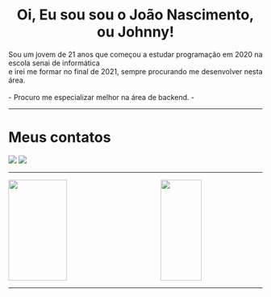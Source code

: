 # <div align="center"> Oi, Eu sou sou o João Nascimento, ou Johnny!</div>
<div align="justify">
  Sou um jovem de 21 anos que começou a estudar programação em 2020 na escola senai de informática <br> e irei me formar no final de 2021, sempre procurando me desenvolver nesta área.
</div>
 <br>
- Procuro me especializar melhor na área de backend.
-
<hr>
<div>
  <h1>Meus contatos</h1>
  <div style = justify content: space around>
  <a href = "mailto:Jhonyzito4gb@gmail.com"><img src="https://img.shields.io/badge/-Gmail-%23333?style=for-the-badge&logo=gmail&logoColor=Black" target="_blank"></a>
 <a href="https://www.linkedin.com/in/joão-pedro-nascimento-bezerra-2699661b4/" target="_blank"><img src="https://img.shields.io/badge/-LinkedIn-%230077B5?style=for-the-badge&logo=linkedin&logoColor=white" target="_blank"></a> 
   <hr>
  </div>
</div>
  <div>
  <a align="left" href="https://github.com/SamuelLuzSantana">
  <img height="200em" width="48%"  src="https://github-readme-stats.vercel.app/api?username=JoaoNascimento-cpu&show_icons=true&theme=react&include_all_commits=true&count_private=true"/>
  <img align="right" height="200em" width="40%" src="https://github-readme-stats.vercel.app/api/top-langs/?username=JoaoNascimento-cpu&layout=compact&langs_count=7&theme=react"/>
</div>
<hr>
